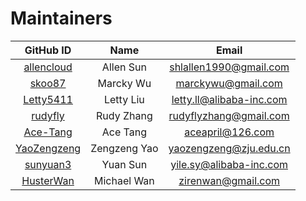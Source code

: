 # Maintainers

|GitHub ID| Name | Email|
|:---:| :----:| :---:|
|[allencloud](https://github.com/allencloud)|Allen Sun|shlallen1990@gmail.com|
|[skoo87](https://github.com/skoo87)|Marcky Wu|marckywu@gmail.com|
|[Letty5411](https://github.com/Letty5411)|Letty Liu|letty.ll@alibaba-inc.com|
|[rudyfly](https://github.com/rudyfly)|Rudy Zhang|rudyflyzhang@gmail.com|
|[Ace-Tang](https://github.com/Ace-Tang)|Ace Tang|aceapril@126.com|
|[YaoZengzeng](https://github.com/YaoZengzeng)|Zengzeng Yao|yaozengzeng@zju.edu.cn|
|[sunyuan3](https://github.com/sunyuan3)|Yuan Sun|yile.sy@alibaba-inc.com |
|[HusterWan](https://github.com/HusterWan)|Michael Wan|zirenwan@gmail.com|
